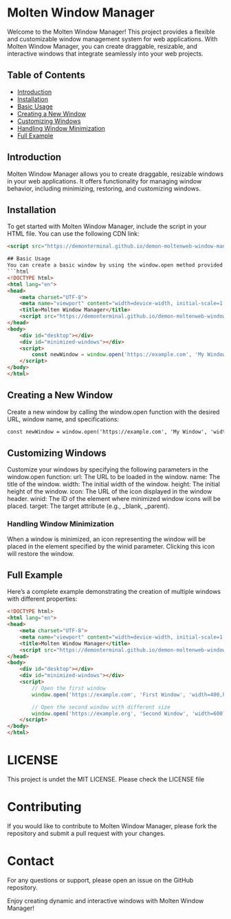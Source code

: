 # Molten Window Manager

Welcome to the Molten Window Manager! This project provides a flexible and customizable window management system for web applications. With Molten Window Manager, you can create draggable, resizable, and interactive windows that integrate seamlessly into your web projects.

## Table of Contents

- [Introduction](#introduction)
- [Installation](#installation)
- [Basic Usage](#basic-usage)
- [Creating a New Window](#creating-a-new-window)
- [Customizing Windows](#customizing-windows)
- [Handling Window Minimization](#handling-window-minimization)
- [Full Example](#full-example)

## Introduction

Molten Window Manager allows you to create draggable, resizable windows in your web applications. It offers functionality for managing window behavior, including minimizing, restoring, and customizing windows.

## Installation

To get started with Molten Window Manager, include the script in your HTML file. You can use the following CDN link:

```html
<script src="https://demonterminal.github.io/demon-moltenweb-window-manager/demonservice.js"></script>

## Basic Usage
You can create a basic window by using the window.open method provided by the Molten Window Manager. Here’s a simple example:
```html
<!DOCTYPE html>
<html lang="en">
<head>
    <meta charset="UTF-8">
    <meta name="viewport" content="width=device-width, initial-scale=1.0">
    <title>Molten Window Manager</title>
    <script src="https://demonterminal.github.io/demon-moltenweb-window-manager/demonservice.js"></script>
</head>
<body>
    <div id="desktop"></div>
    <div id="minimized-windows"></div>
    <script>
        const newWindow = window.open('https://example.com', 'My Window', 'width=400,height=300,icon=icon.png,winid=minimized-windows,target=_blank');
    </script>
</body>
</html>
```

## Creating a New Window
Create a new window by calling the window.open function with the desired URL, window name, and specifications:

```html
const newWindow = window.open('https://example.com', 'My Window', 'width=400,height=300,icon=icon.png,winid=minimized-windows,target=_blank');
```

## Customizing Windows
Customize your windows by specifying the following parameters in the window.open function:
url: The URL to be loaded in the window.
name: The title of the window.
width: The initial width of the window.
height: The initial height of the window.
icon: The URL of the icon displayed in the window header.
winid: The ID of the element where minimized window icons will be placed.
target: The target attribute (e.g., _blank, _parent).

### Handling Window Minimization
When a window is minimized, an icon representing the window will be placed in the element specified by the winid parameter. Clicking this icon will restore the window.

## Full Example
Here’s a complete example demonstrating the creation of multiple windows with different properties:

```html
<!DOCTYPE html>
<html lang="en">
<head>
    <meta charset="UTF-8">
    <meta name="viewport" content="width=device-width, initial-scale=1.0">
    <title>Molten Window Manager</title>
    <script src="https://demonterminal.github.io/demon-moltenweb-window-manager/demonservice.js"></script>
</head>
<body>
    <div id="desktop"></div>
    <div id="minimized-windows"></div>
    <script>
        // Open the first window
        window.open('https://example.com', 'First Window', 'width=400,height=300,icon=icon.png,winid=minimized-windows,target=_blank');

        // Open the second window with different size
        window.open('https://example.org', 'Second Window', 'width=600,height=400,icon=icon.png,winid=minimized-windows,target=_blank');
    </script>
</body>
</html>
```

# LICENSE
This project is undet the MIT LICENSE. Please check the LICENSE file

# Contributing
If you would like to contribute to Molten Window Manager, please fork the repository and submit a pull request with your changes.

# Contact
For any questions or support, please open an issue on the GitHub repository.

Enjoy creating dynamic and interactive windows with Molten Window Manager!
